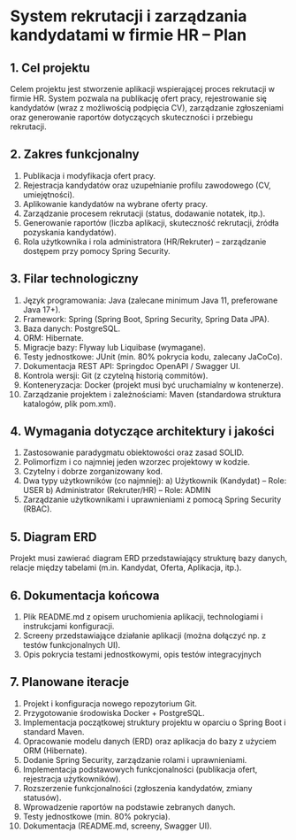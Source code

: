 # System rekrutacji i zarządzania kandydatami w firmie HR – Plan

## 1. Cel projektu
Celem projektu jest stworzenie aplikacji wspierającej proces rekrutacji w firmie HR. System pozwala na publikację ofert pracy, rejestrowanie się kandydatów (wraz z możliwością podpięcia CV), zarządzanie zgłoszeniami oraz generowanie raportów dotyczących skuteczności i przebiegu rekrutacji.

## 2. Zakres funkcjonalny
1. Publikacja i modyfikacja ofert pracy.
2. Rejestracja kandydatów oraz uzupełnianie profilu zawodowego (CV, umiejętności).
3. Aplikowanie kandydatów na wybrane oferty pracy.
4. Zarządzanie procesem rekrutacji (status, dodawanie notatek, itp.).
5. Generowanie raportów (liczba aplikacji, skuteczność rekrutacji, źródła pozyskania kandydatów).
6. Rola użytkownika i rola administratora (HR/Rekruter) – zarządzanie dostępem przy pomocy Spring Security.

## 3. Filar technologiczny
1. Język programowania: Java (zalecane minimum Java 11, preferowane Java 17+).
2. Framework: Spring (Spring Boot, Spring Security, Spring Data JPA).
3. Baza danych: PostgreSQL.
4. ORM: Hibernate.
5. Migracje bazy: Flyway lub Liquibase (wymagane).
6. Testy jednostkowe: JUnit (min. 80% pokrycia kodu, zalecany JaCoCo).
7. Dokumentacja REST API: Springdoc OpenAPI / Swagger UI.
8. Kontrola wersji: Git (z czytelną historią commitów).
9. Konteneryzacja: Docker (projekt musi być uruchamialny w kontenerze).
10. Zarządzanie projektem i zależnościami: Maven (standardowa struktura katalogów, plik pom.xml).

## 4. Wymagania dotyczące architektury i jakości
1. Zastosowanie paradygmatu obiektowości oraz zasad SOLID.
2. Polimorfizm i co najmniej jeden wzorzec projektowy w kodzie.
3. Czytelny i dobrze zorganizowany kod.
4. Dwa typy użytkowników (co najmniej):
    a) Użytkownik (Kandydat) – Role: USER
    b) Administrator (Rekruter/HR) – Role: ADMIN
5. Zarządzanie użytkownikami i uprawnieniami z pomocą Spring Security (RBAC).

## 5. Diagram ERD
Projekt musi zawierać diagram ERD przedstawiający strukturę bazy danych, relacje między tabelami (m.in. Kandydat, Oferta, Aplikacja, itp.).

## 6. Dokumentacja końcowa
1. Plik README.md z opisem uruchomienia aplikacji, technologiami i instrukcjami konfiguracji.
2. Screeny przedstawiające działanie aplikacji (można dołączyć np. z testów funkcjonalnych UI).
3. Opis pokrycia testami jednostkowymi, opis testów integracyjnych

## 7. Planowane iteracje
1. Projekt i konfiguracja nowego repozytorium Git.
2. Przygotowanie środowiska Docker + PostgreSQL.
3. Implementacja początkowej struktury projektu w oparciu o Spring Boot i standard Maven.
4. Opracowanie modelu danych (ERD) oraz aplikacja do bazy z użyciem ORM (Hibernate).
5. Dodanie Spring Security, zarządzanie rolami i uprawnieniami.
6. Implementacja podstawowych funkcjonalności (publikacja ofert, rejestracja użytkowników).
7. Rozszerzenie funkcjonalności (zgłoszenia kandydatów, zmiany statusów).
8. Wprowadzenie raportów na podstawie zebranych danych.
9. Testy jednostkowe (min. 80% pokrycia).
10. Dokumentacja (README.md, screeny, Swagger UI).
